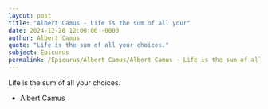 ```yaml
---
layout: post
title: "Albert Camus - Life is the sum of all your"
date: 2024-12-28 12:00:00 -0000
author: Albert Camus
quote: "Life is the sum of all your choices."
subject: Epicurus
permalink: /Epicurus/Albert Camus/Albert Camus - Life is the sum of all your
---
```


Life is the sum of all your choices.

- Albert Camus
